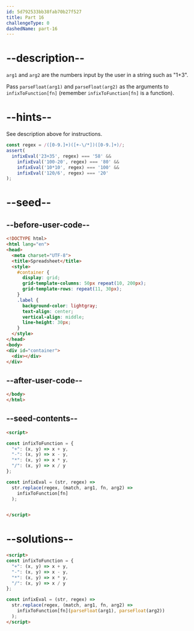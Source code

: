 ```yaml
---
id: 5d792533bb38fab70b27f527
title: Part 16
challengeType: 0
dashedName: part-16
---
```


# --description--

`arg1` and `arg2` are the numbers input by the user in a string such as "1+3".

Pass `parseFloat(arg1)` and `parseFloat(arg2)` as the arguments to `infixToFunction[fn]` (remember `infixToFunction[fn]` is a function).

# --hints--

See description above for instructions.

```js
const regex = /([0-9.]+)([+-\/*])([0-9.]+)/;
assert(
  infixEval('23+35', regex) === '58' &&
    infixEval('100-20', regex) === '80' &&
    infixEval('10*10', regex) === '100' &&
    infixEval('120/6', regex) === '20'
);
```

# --seed--

## --before-user-code--

```html
<!DOCTYPE html>
<html lang="en">
<head>
  <meta charset="UTF-8">
  <title>Spreadsheet</title>
  <style>
    #container {
      display: grid;
      grid-template-columns: 50px repeat(10, 200px);
      grid-template-rows: repeat(11, 30px);
    }
    .label {
      background-color: lightgray;
      text-align: center;
      vertical-align: middle;
      line-height: 30px;
    }
  </style>
</head>
<body>
<div id="container">
  <div></div>
</div>
```

## --after-user-code--

```html
</body>
</html>
```

## --seed-contents--

```html
<script>

const infixToFunction = {
  "+": (x, y) => x + y,
  "-": (x, y) => x - y,
  "*": (x, y) => x * y,
  "/": (x, y) => x / y
};

const infixEval = (str, regex) =>
  str.replace(regex, (match, arg1, fn, arg2) =>
    infixToFunction[fn]
  );


</script>
```

# --solutions--

```html
<script>
const infixToFunction = {
  "+": (x, y) => x + y,
  "-": (x, y) => x - y,
  "*": (x, y) => x * y,
  "/": (x, y) => x / y
};

const infixEval = (str, regex) =>
  str.replace(regex, (match, arg1, fn, arg2) =>
    infixToFunction[fn](parseFloat(arg1), parseFloat(arg2))
  );
</script>
```
